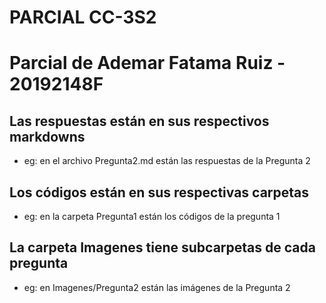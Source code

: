 # PARCIAL CC-3S2

# Parcial de Ademar Fatama Ruiz - 20192148F

## Las respuestas están en sus respectivos markdowns

- eg: en el archivo Pregunta2.md están las respuestas de la Pregunta 2

## Los códigos están en sus respectivas carpetas

- eg: en la carpeta Pregunta1 están los códigos de la pregunta 1

## La carpeta Imagenes tiene subcarpetas de cada pregunta
- eg: en Imagenes/Pregunta2 están las imágenes de la Pregunta 2